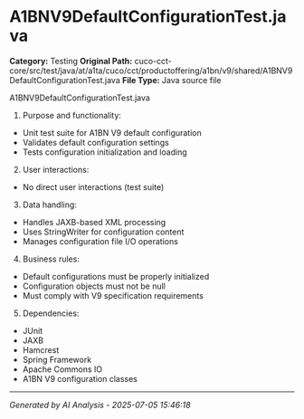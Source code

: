 # A1BNV9DefaultConfigurationTest.java

**Category:** Testing
**Original Path:** cuco-cct-core/src/test/java/at/a1ta/cuco/cct/productoffering/a1bn/v9/shared/A1BNV9DefaultConfigurationTest.java
**File Type:** Java source file

A1BNV9DefaultConfigurationTest.java
1. Purpose and functionality:
- Unit test suite for A1BN V9 default configuration
- Validates default configuration settings
- Tests configuration initialization and loading

2. User interactions:
- No direct user interactions (test suite)

3. Data handling:
- Handles JAXB-based XML processing
- Uses StringWriter for configuration content
- Manages configuration file I/O operations

4. Business rules:
- Default configurations must be properly initialized
- Configuration objects must not be null
- Must comply with V9 specification requirements

5. Dependencies:
- JUnit
- JAXB
- Hamcrest
- Spring Framework
- Apache Commons IO
- A1BN V9 configuration classes

---
*Generated by AI Analysis - 2025-07-05 15:46:18*
